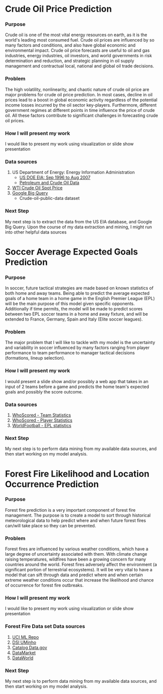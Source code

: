 # Crude Oil Price Prediction

### Purpose
Crude oil is one of the most vital energy resources on earth, as it is the world's leading most consumed fuel. Crude oil prices are influenced by so many factors and conditions, and also have global economic and environmental impact. Crude oil price forecasts are useful to oil and gas industries, energy industries, oil investors, and world governments in risk determination and reduction, and strategic planning in oil supply management and contractual local, national and global oil trade decisions.

### Problem
The high volatility, nonlinearity, and chaotic nature of crude oil price are major problems for crude oil price prediction. In most cases, decline in oil prices lead to a boost in global economic activity regardless of the potential income losses incurred by the oil sector key-players. Furthermore, different government regimes at different points in time influence the price of crude oil. All these factors contribute to significant challenges in forecasting crude oil prices.

### How I will present my work
I would like to present my work using visualization or slide show presentation

### Data sources
1) US Department of Energy: Energy Information Administration 
	- [US DOE EIA: Sep 1996 to Aug 2007](https://www.eia.gov/)
	- [Petroleum and Crude Oil Data](https://www.eia.gov/dnav/pet/pet_pri_fut_s1_d.htm)
2) [WTI Crude Oil Spot Price](https://ycharts.com/indicators/crude_oil_spot_price)	
3) [Google Big Query](https://cloud.google.com/bigquery/)
	- Crude-oil-public-data dataset

### Next Step
My next step is to extract the data from the US EIA database, and Google Big Query. Upon the course of my data extraction and mining, I might run into other helpful data sources


#
# Soccer Average Expected Goals Prediction

### Purpose
In soccer, future tactical strategies are made based on known statistics of both home and away teams. Being able to predict the average expected goals of a home team in a home game in the English Premier League (EPL) will be the main purpose of this model given specific opponents. Additionally if time permits, the model will be made to predict scores between two EPL soccer teams in a home and away fixture, and will be extended to France, Germany, Spain and Italy (Elite soccer leagues).

### Problem
The major problem that I will like to tackle with my model is the uncertainty and variability in soccer influenced by many factors ranging from player performance to team performance to manager tactical decisions (formations, lineup selection).

### How I will present my work
I would present a slide show and/or possibly a web app that takes in an input of 2 teams before a game and predicts the home team's expected goals and possibly the score outcome.

### Data sources
1) [WhoScored - Team Statistics](https://www.whoscored.com/Statistics)
2) [WhoScored - Player Statistics](https://www.whoscored.com/Regions/252/Tournaments/2/Seasons/6829/Stages/15151/PlayerStatistics/England-Premier-League-2017-2018)
3) [WorldFootball - EPL statistics](https://www.worldfootball.net/stats/eng-premier-league/)

### Next Step
My next step is to perform data mining from my available data sources, and then start working on my model analysis.


#
# Forest Fire Likelihood and Location Occurrence Prediction

### Purpose
Forest fire prediction is a very important component of forest fire management. The purpose is to create a model to sort through historical meteorological data to help predict where and when future forest fires can/will take place so they can be prevented.

### Problem
Forest fires are influenced by various weather conditions, which have a large degree of uncertainty associated with them. With climate change raising temperatures, wildfires have been a growing concern for many countries around the world. Forest fires adversely affect the environment (a significant portion of terrestrial ecosystems). It will be very vital to have a model that can sift through data and predict where and when certain extreme weather conditions occur that increase the likelihood and chance of occurrence for forest fire outbreaks.

### How I will present my work
I would like to present my work using visualization or slide show presentation

### Forest Fire Data set Data sources
1) [UCI ML Repo](https://archive.ics.uci.edu/ml/datasets/forest+fires)
2) [DSI UMinho](http://www.dsi.uminho.pt/~pcortez/forestfires)
3) [Catalog Data.gov](https://catalog.data.gov/dataset?tags=forest+fire+science)
4) [DataMarket](https://datamarket.com/data/set/198q/forest-fires)
5) [DataWorld](https://data.world/uci/forest-fires)

### Next Step
My next step is to perform data mining from my available data sources, and then start working on my model analysis.

